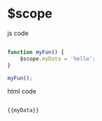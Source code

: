 # $scope

js code

```js

function myFun() {
    $scope.myData = 'hello';
}

myFun();

```

html code

```html

{{myData}}

```
